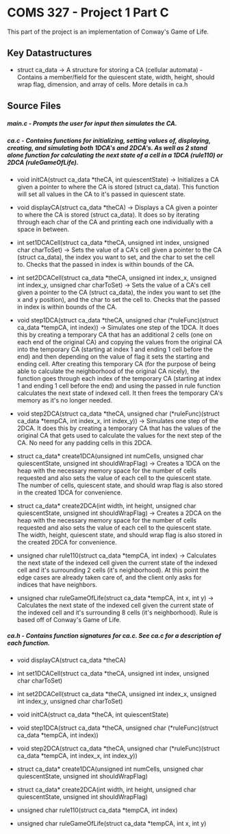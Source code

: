 # COMS 327 - Project 1 Part C
This part of the project is an implementation of Conway's Game of Life.

## Key Datastructures

- struct ca_data -> A structure for storing a CA (cellular automata) - Contains a member/field for the quiescent state, width, height, should wrap flag, dimension, and array of cells. More details in ca.h

## Source Files
##### main.c - Prompts the user for input then simulates the CA.

##### ca.c - Contains functions for initializing, setting values of, displaying, creating, and simulating both 1DCA's and 2DCA's. As well as 2 stand alone function for calculating the next state of a cell in a 1DCA (rule110) or 2DCA (ruleGameOfLife).

- void initCA(struct ca_data *theCA, int quiescentState) -> Initializes a CA given a pointer to where the CA is stored (struct ca_data). This function will set all values in the CA to it's passed in quiescent state.

- void displayCA(struct ca_data *theCA) -> Displays a CA given a pointer to where the CA is stored (struct ca_data). It does so by iterating through each char of the CA and printing each one individually with a space in between.

- int set1DCACell(struct ca_data *theCA, unsigned int index, unsigned char charToSet) -> Sets the value of a CA's cell given a pointer to the CA (struct ca_data), the index you want to set, and the char to set the cell to. Checks that the passed in index is within bounds of the CA.

- int set2DCACell(struct ca_data *theCA, unsigned int index_x, unsigned int index_y, unsigned char charToSet) -> Sets the value of a CA's cell given a pointer to the CA (struct ca_data), the index you want to set (the x and y position), and the char to set the cell to. Checks that the passed in index is within bounds of the CA.

- void step1DCA(struct ca_data *theCA, unsigned char (*ruleFunc)(struct ca_data *tempCA, int index)) -> Simulates one step of the 1DCA. It does this by creating a temporary CA that has an additional 2 cells (one on each end of the original CA) and copying the values from the original CA into the temporary CA (starting at index 1 and ending 1 cell before the end) and then depending on the value of flag it sets the starting and ending cell. After creating this temporary CA (for the purpose of being able to calculate the neighborhood of the original CA nicely), the function goes through each index of the temporary CA (starting at index 1 and ending 1 cell before the end) and using the passed in rule function calculates the next state of indexed cell. It then frees the temporary CA's memory as it's no longer needed.

- void step2DCA(struct ca_data *theCA, unsigned char (*ruleFunc)(struct ca_data *tempCA, int index_x, int index_y)) -> Simulates one step of the 2DCA. It does this by creating a temporary CA that has the values of the original CA that gets used to calculate the values for the next step of the CA. No need for any padding cells in this 2DCA.

- struct ca_data* create1DCA(unsigned int numCells, unsigned char quiescentState, unsigned int shouldWrapFlag) -> Creates a 1DCA on the heap with the necessary memory space for the number of cells requested and also sets the value of each cell to the quiescent state. The number of cells, quiescent state, and should wrap flag is also stored in the created 1DCA for convenience.

- struct ca_data* create2DCA(int width, int height, unsigned char quiescentState, unsigned int shouldWrapFlag) -> Creates a 2DCA on the heap with the necessary memory space for the number of cells requested and also sets the value of each cell to the quiescent state. The width, height, quiescent state, and should wrap flag is also stored in the created 2DCA for convenience.

- unsigned char rule110(struct ca_data *tempCA, int index) -> Calculates the next state of the indexed cell given the current state of the indexed cell and it's surrounding 2 cells (it's neighborhood). At this point the edge cases are already taken care of, and the client only asks for indices that have neighbors.

- unsigned char ruleGameOfLife(struct ca_data *tempCA, int x, int y) -> Calculates the next state of the indexed cell given the current state of the indexed cell and it's surrounding 8 cells (it's neighborhood). Rule is based off of Conway's Game of Life.

##### ca.h - Contains function signatures for ca.c. See ca.c for a description of each function.

- void displayCA(struct ca_data *theCA)

- int set1DCACell(struct ca_data *theCA, unsigned int index, unsigned char charToSet)

- int set2DCACell(struct ca_data *theCA, unsigned int index_x, unsigned int index_y, unsigned char charToSet)

- void initCA(struct ca_data *theCA, int quiescentState)

- void step1DCA(struct ca_data *theCA, unsigned char (*ruleFunc)(struct ca_data *tempCA, int index))

- void step2DCA(struct ca_data *theCA, unsigned char (*ruleFunc)(struct ca_data *tempCA, int index_x, int index_y))

- struct ca_data* create1DCA(unsigned int numCells, unsigned char quiescentState, unsigned int shouldWrapFlag)

- struct ca_data* create2DCA(int width, int height, unsigned char quiescentState, unsigned int shouldWrapFlag)

- unsigned char rule110(struct ca_data *tempCA, int index)

- unsigned char ruleGameOfLife(struct ca_data *tempCA, int x, int y)